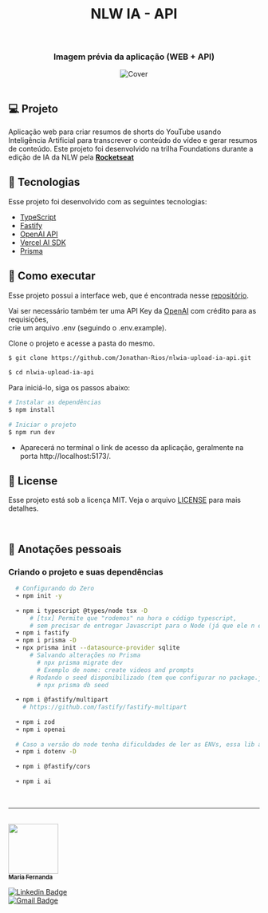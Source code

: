 
<h1 align="center">NLW IA - API</h1> 
 

 <br> 
  
 <h3 align="center">Imagem prévia da aplicação (WEB + API)</h3> 
  
 <div align="center"> 
   <img src="https://photos.app.goo.gl/aGyDzqo72wxe7cGbA" alt="Cover" /> 
 </div> 
  
 <br> 
  
 ## 💻 Projeto 
 Aplicação web para criar resumos de shorts do YouTube usando Inteligência Artificial para transcrever o conteúdo do vídeo e gerar resumos de conteúdo. Este projeto foi desenvolvido na trilha Foundations durante a edição de IA da NLW pela **[Rocketseat](https://www.rocketseat.com.br/)** 
 
 
 ## 🧪 Tecnologias 
  
 Esse projeto foi desenvolvido com as seguintes tecnologias: 
  
 - [TypeScript](https://www.typescriptlang.org/) 
 - [Fastify](https://fastify.dev/) 
 - [OpenAI API](https://openai.com/) 
 - [Vercel AI SDK](https://vercel.com/blog/introducing-the-vercel-ai-sdk) 
 - [Prisma](https://www.prisma.io/) 
  
 ## 🚀 Como executar 
 Esse projeto possui a interface web, que é encontrada nesse [repositório](https://github.com/Jonathan-Rios/nlwia-upload-ia-web.git). 
  
 Vai ser necessário também ter uma API Key da [OpenAI](https://openai.com/) com crédito para as requisições,  
 crie um arquivo .env (seguindo o .env.example). 
  
 Clone o projeto e acesse a pasta do mesmo. 
  
 ```bash 
 $ git clone https://github.com/Jonathan-Rios/nlwia-upload-ia-api.git 
  
 $ cd nlwia-upload-ia-api 
 ``` 
  
 Para iniciá-lo, siga os passos abaixo: 
 ```bash 
 # Instalar as dependências 
 $ npm install 
  
 # Iniciar o projeto 
 $ npm run dev 
 ``` 
 - Aparecerá no terminal o link de acesso da aplicação, geralmente na porta http://localhost:5173/. 
  
 ## 📝 License 
  
 Esse projeto está sob a licença MIT. Veja o arquivo [LICENSE](./LICENSE.md) para mais detalhes. 
  
 <br /> 
  
  
  
 ## 📓 Anotações pessoais 
  
 <h3>Criando o projeto e suas dependências </h3> 
  
 ```bash 
   # Configurando do Zero 
   ➜ npm init -y 
  
   ➜ npm i typescript @types/node tsx -D 
       # [tsx] Permite que "rodemos" na hora o código typescript,  
       # sem precisar de entregar Javascript para o Node (já que ele n entende typescript direto) 
   ➜ npm i fastify 
   ➜ npm i prisma -D 
   ➜ npx prisma init --datasource-provider sqlite 
       # Salvando alterações no Prisma 
         # npx prisma migrate dev  
         # Exemplo de nome: create videos and prompts 
       # Rodando o seed disponibilizado (tem que configurar no package.json o caminho) 
         # npx prisma db seed 
  
   ➜ npm i @fastify/multipart 
     # https://github.com/fastify/fastify-multipart 
  
   ➜ npm i zod 
   ➜ npm i openai 
  
   # Caso a versão do node tenha dificuldades de ler as ENVs, essa lib auxilia. 
   ➜ npm i dotenv -D  
  
   ➜ npm i @fastify/cors 
  
   ➜ npm i ai 
 ```    
 <br /> 
  
  
 --- 
 <br /> 
  
 <a href="https://github.com/mfcstt"> 
  <img src="https://github.com/mfcstt.png" width="100px;" alt="" /> 
  <br /> 
  <sub><b>Maria Fernanda</b></sub></a> 
  
 [![Linkedin Badge](https://img.shields.io/badge/-mfcstt-blue?style=flat-square&logo=Linkedin&logoColor=white&link=https://www.linkedin.com/in/mfcstt)](https://www.linkedin.com/in/mfcstt)  
 [![Gmail Badge](https://img.shields.io/badge/-mahcosta54@gmail.com-c14438?style=flat-square&logo=Gmail&logoColor=white&link=mailto:mahcosta54@gmail.com)](mailto:mahcosta54@gmail.com)
